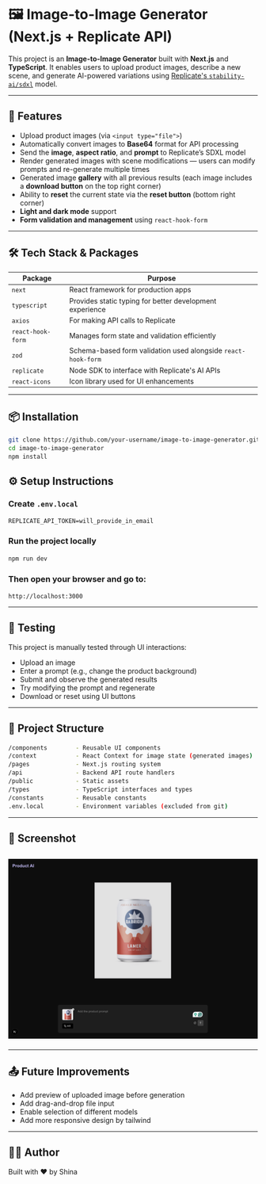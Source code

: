 # 🖼️ Image-to-Image Generator (Next.js + Replicate API)

This project is an **Image-to-Image Generator** built with **Next.js** and **TypeScript**. It enables users to upload product images, describe a new scene, and generate AI-powered variations using [Replicate's `stability-ai/sdxl`](https://replicate.com/stability-ai/sdxl) model.

---

## 🚀 Features

- Upload product images (via `<input type="file">`)
- Automatically convert images to **Base64** format for API processing
- Send the **image**, **aspect ratio**, and **prompt** to Replicate’s SDXL model
- Render generated images with scene modifications — users can modify prompts and re-generate multiple times
- Generated image **gallery** with all previous results (each image includes a **download button** on the top right corner)
- Ability to **reset** the current state via the **reset button** (bottom right corner)
- **Light and dark mode** support
- **Form validation and management** using `react-hook-form`

---

## 🛠️ Tech Stack & Packages

| Package           | Purpose                                                       |
| ----------------- | ------------------------------------------------------------- |
| `next`            | React framework for production apps                           |
| `typescript`      | Provides static typing for better development experience      |
| `axios`           | For making API calls to Replicate                             |
| `react-hook-form` | Manages form state and validation efficiently                 |
| `zod`             | Schema-based form validation used alongside `react-hook-form` |
| `replicate`       | Node SDK to interface with Replicate's AI APIs                |
| `react-icons`     | Icon library used for UI enhancements                         |

---

## 📦 Installation

```bash
git clone https://github.com/your-username/image-to-image-generator.git
cd image-to-image-generator
npm install

```

## ⚙️ Setup Instructions

### Create `.env.local`

```env
REPLICATE_API_TOKEN=will_provide_in_email
```

### Run the project locally

```bash
npm run dev
```

### Then open your browser and go to:

```arduino
http://localhost:3000
```

---

## 🧪 Testing

This project is manually tested through UI interactions:

- Upload an image
- Enter a prompt (e.g., change the product background)
- Submit and observe the generated results
- Try modifying the prompt and regenerate
- Download or reset using UI buttons

---

## 📁 Project Structure

```bash
/components        - Reusable UI components
/context           - React Context for image state (generated images)
/pages             - Next.js routing system
/api               - Backend API route handlers
/public            - Static assets
/types             - TypeScript interfaces and types
/constants         - Reusable constants
.env.local         - Environment variables (excluded from git)
```

---

## 📸 Screenshot

## ![App Screenshot](public/screenshot.png)

---

## 📤 Future Improvements

- Add preview of uploaded image before generation
- Add drag-and-drop file input
- Enable selection of different models
- Add more responsive design by tailwind

---

## 🙋‍♀️ Author

Built with ❤️ by Shina
